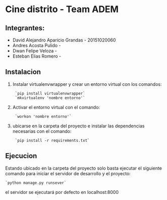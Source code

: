 # Cine distrito - Team ADEM
## Integrantes:
+ David Alejandro Aparicio Grandas - 20151020060
+ Andres Acosta Pulido - 
+ Dwan Felipe Veloza -
+ Esteban Elias Romero - 

## Instalacion
1. Instalar virtualenvwrapper y crear un entorno virtual con los comandos: 

        `pip install virtualenvwrapper`
        `mkvirtualenv 'nombre entorno'`

2. Activar el entorno virtual con el comando:

        `workon 'nombre entorno'`

3. ubicarse en la carpeta del proyecto e instalar las dependencias necesarias con el comando:

        `pip install -r requirements.txt`


## Ejecucion
Estando ubicado en la carpeta del proyecto solo basta ejecutar el siguiente comando para iniciar el servidor de desarrollo y el proyecto:

    `python manage.py runsever`

el servidor se ejecutará por defecto en localhost:8000


